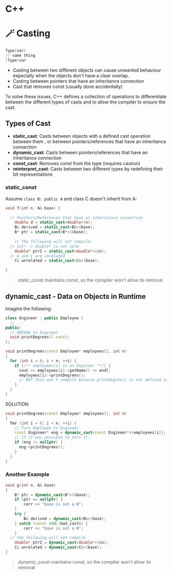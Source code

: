 # C++
# 🪄 Casting

```s
Type(var)
// same thing
(Type)var
```

- Casting between two different objects can cause unwanted behaviour expecially when the objects don't have a clear overlap.
- Casting between pointers that have an inheritance connection
- Cast that removes const (usually done accidentally)

To solve these issues, C++ defines a collection of operations to differentiate
between the different types of casts and to allow the compiler to ensure the cast.

## Types of Cast

- **static_cast**: Casts between objects with a defined cast operation between them , or between pointers/references that have an inheritance connection
- **dynamic_cast**: Casts between pointers/references that have an inheritance connection
- **const_cast**: Removes const from the type (requires caution)
- **reinterpret_cast**: Casts between two different types by redefining their bit representations

### static_const
Assume ```class B: public A``` and class C doesn't inherit from A:
```cpp
void f(int n, A& base) {
  
  // Pointers/References that have an inheritance connection
	double d = static_cast<double>(n);
	B& derived = static_cast<B&>(base);
	B* ptr = static_cast<B*>(&base);
  
	// The following will not compile:
  // int* -> double* is not safe
	double* ptr2 = static_cast<double*>(&n);
  // A and C are unrelated
	C& unrelated = static_cast<C&>(base);
  
}
```
> static_const maintains const, so the compiler won't allow its removal


## dynamic_cast - Data on Objects in Runtime

Imagine the following:
```cpp
class Engineer : public Employee {
  // ...
public: 
  // UNIQUE to Engineer
  void printDegrees() const;
}; 
```
```cpp
void printDegrees(const Employee* employees[], int n) 
{
  for (int i = 0; i < n; ++i) {
    if (/** employees[i] is an Engineer **/) {
      cout << employees[i]->getName() << endl;
      employees[i]->printDegrees();
      // BUT this won't compile because printDegree() is not defined in Employee
    }
  }
}
```
SOLUTION
```cpp
void printDegrees(const Employee* employees[], int n)
{
  for (int i = 0; i < n; ++i) {
    // Turn Employee to Engineer
    const Engineer* eng = dynamic_cast<const Engineer*>(employees[i]);
    // If it was possible to turn it:
    if (eng != nullptr) {
      eng->printDegrees();
    }
  }
}
```

### Another Example
```cpp
void g(int n, A& base) 
{
	B* ptr = dynamic_cast<B*>(&base);
	if (ptr == nullptr) {
		cerr << "base is not a B";
	}
	try {
		B& derived = dynamic_cast<B&>(base);
	} catch (const std::bad_cast&) {
		cerr << "base is not a B";
	}
  // the following will not compile
	double* ptr2 = dynamic_cast<double*>(&n);
	C& unrelated = dynamic_cast<C&>(base);
}

```
> dynamic_const maintains const, so the compiler won't allow its removal



